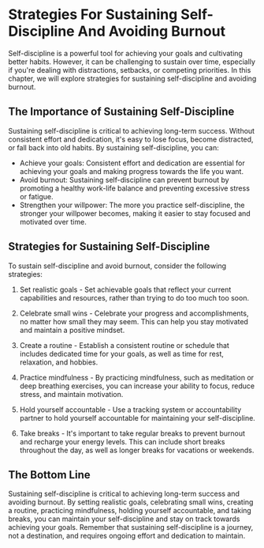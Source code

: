 Strategies For Sustaining Self-Discipline And Avoiding Burnout
======================================================================================================

Self-discipline is a powerful tool for achieving your goals and cultivating better habits. However, it can be challenging to sustain over time, especially if you're dealing with distractions, setbacks, or competing priorities. In this chapter, we will explore strategies for sustaining self-discipline and avoiding burnout.

The Importance of Sustaining Self-Discipline
--------------------------------------------

Sustaining self-discipline is critical to achieving long-term success. Without consistent effort and dedication, it's easy to lose focus, become distracted, or fall back into old habits. By sustaining self-discipline, you can:

* Achieve your goals: Consistent effort and dedication are essential for achieving your goals and making progress towards the life you want.
* Avoid burnout: Sustaining self-discipline can prevent burnout by promoting a healthy work-life balance and preventing excessive stress or fatigue.
* Strengthen your willpower: The more you practice self-discipline, the stronger your willpower becomes, making it easier to stay focused and motivated over time.

Strategies for Sustaining Self-Discipline
-----------------------------------------

To sustain self-discipline and avoid burnout, consider the following strategies:

1. Set realistic goals - Set achievable goals that reflect your current capabilities and resources, rather than trying to do too much too soon.

2. Celebrate small wins - Celebrate your progress and accomplishments, no matter how small they may seem. This can help you stay motivated and maintain a positive mindset.

3. Create a routine - Establish a consistent routine or schedule that includes dedicated time for your goals, as well as time for rest, relaxation, and hobbies.

4. Practice mindfulness - By practicing mindfulness, such as meditation or deep breathing exercises, you can increase your ability to focus, reduce stress, and maintain motivation.

5. Hold yourself accountable - Use a tracking system or accountability partner to hold yourself accountable for maintaining your self-discipline.

6. Take breaks - It's important to take regular breaks to prevent burnout and recharge your energy levels. This can include short breaks throughout the day, as well as longer breaks for vacations or weekends.

The Bottom Line
---------------

Sustaining self-discipline is critical to achieving long-term success and avoiding burnout. By setting realistic goals, celebrating small wins, creating a routine, practicing mindfulness, holding yourself accountable, and taking breaks, you can maintain your self-discipline and stay on track towards achieving your goals. Remember that sustaining self-discipline is a journey, not a destination, and requires ongoing effort and dedication to maintain.
